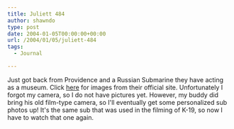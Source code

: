 ```yaml
---
title: Juliett 484
author: shawndo
type: post
date: 2004-01-05T00:00:00+00:00
url: /2004/01/05/juliett-484
tags:
  - Journal

---
```

Just got back from Providence and a Russian Submarine they have acting as a museum. Click [here][1] for images from their official site. Unfortunately I forgot my camera, so I do not have pictures yet. However, my buddy did bring his old film-type camera, so I'll eventually get some personalized sub photos up! It's the same sub that was used in the filming of K-19, so now I have to watch that one again.

 [1]: http://www.juliett484.org/juliett/juliettphotos.html